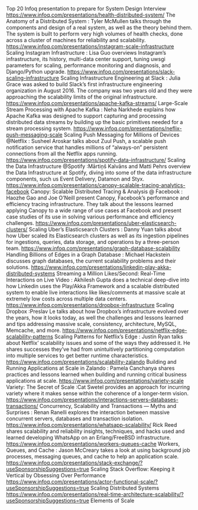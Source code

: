 Top 20 Infoq presentation to prepare for System Design Interview
https://www.infoq.com/presentations/health-distributed-system/
The Anatomy of a Distributed System : Tyler McMullen talks through the components and design of a real system, as well as the theory behind them. The system is built to perform very high volumes of health checks, done across a cluster of machines for reliability and scalability.
https://www.infoq.com/presentations/instagram-scale-infrastructure
Scaling Instagram Infrastructure : Lisa Guo overviews Instagram’s infrastructure, its history, multi-data center support, tuning uwsgi parameters for scaling, performance monitoring and diagnosis, and Django/Python upgrade.
https://www.infoq.com/presentations/slack-scaling-infrastructure
Scaling Infrastructure Engineering at Slack : Julia Grace was asked to build Slack’s first infrastructure engineering organization in August 2016. The company was two years old and they were approaching the scalability limits of the original infrastructure.
https://www.infoq.com/presentations/apache-kafka-streams/
Large-Scale Stream Processing with Apache Kafka : Neha Narkhede explains how Apache Kafka was designed to support capturing and processing distributed data streams by building up the basic primitives needed for a stream processing system.
https://www.infoq.com/presentations/neflix-push-messaging-scale
Scaling Push Messaging for Millions of Devices @Netflix : Susheel Aroskar talks about Zuul Push, a scalable push notification service that handles millions of “always-on” persistent connections from all the Netflix apps running.
https://www.infoq.com/presentations/spotify-data-infrastructure/
Scaling the Data Infrastructure @Spotify :Mārtiņš Kalvāns and Matti Pehrs overview the Data Infrastructure at Spotify, diving into some of the data infrastructure components, such us Event Delivery, Datamon and Styx.
https://www.infoq.com/presentations/canopy-scalable-tracing-analytics-facebook
Canopy: Scalable Distributed Tracing & Analysis @ Facebook : Haozhe Gao and Joe O’Neill present Canopy, Facebook’s performance and efficiency tracing infrastructure. They talk about the lessons learned applying Canopy to a wide range of use cases at Facebook and present case studies of its use in solving various performance and efficiency challenges.
https://www.infoq.com/presentations/uber-elasticsearch-clusters/
Scaling Uber’s Elasticsearch Clusters : Danny Yuan talks about how Uber scaled its Elasticsearch clusters as well as its ingestion pipelines for ingestions, queries, data storage, and operations by a three-person team.
https://www.infoq.com/presentations/graph-database-scalability
Handling Billions of Edges in a Graph Database : Michael Hackstein discusses graph databases, the current scalability problems and their solutions.
https://www.infoq.com/presentations/linkedin-play-akka-distributed-systems
Streaming a Million Likes/Second: Real-Time Interactions on Live Video : Akhilesh Gupta does a technical deep-dive into how Linkedin uses the Play/Akka Framework and a scalable distributed system to enable live interactions like likes/comments at massive scale at extremely low costs across multiple data centers.
https://www.infoq.com/presentations/dropbox-infrastructure
Scaling Dropbox :Preslav Le talks about how Dropbox’s infrastructure evolved over the years, how it looks today, as well the challenges and lessons learned and tips addressing massive scale, consistency, architecture, MySQL, Memcache, and more.
https://www.infoq.com/presentations/netflix-edge-scalability-patterns
Scaling Patterns for Netflix’s Edge : Justin Ryan talks about Netflix’ scalability issues and some of the ways they addressed it. He shares successes they’ve had from unintuitively partitioning computation into multiple services to get better runtime characteristics.
https://www.infoq.com/presentations/scalability-zalando
Building and Running Applications at Scale in Zalando : Pamela Canchanya shares practices and lessons learned when building and running critical business applications at scale.
https://www.infoq.com/presentations/variety-scale
Variety: The Secret of Scale :Cat Swetel provides an approach for incurring variety where it makes sense within the coherence of a longer-term vision.
https://www.infoq.com/presentations/interactions-servers-databases-transactions/
Concurrency, Scalability and Transactions — Myths and Surprises : Renan Ranelli explores the interaction between massive concurrent servers, databases and transaction isolation.
https://www.infoq.com/presentations/whatsapp-scalability/
Rick Reed shares scalability and reliability insights, techniques, and hacks used and learned developing WhatsApp on an Erlang/FreeBSD infrastructure.
https://www.infoq.com/presentations/workers-queues-cache
Workers, Queues, and Cache : Jason McCreary takes a look at using background job processes, messaging queues, and cache to help an application scale.
https://www.infoq.com/presentations/stack-exchange/?useSponsorshipSuggestions=true
Scaling Stack Overflow: Keeping it Vertical by Obsessing Over Performance
https://www.infoq.com/presentations/actor-functional-scale/?useSponsorshipSuggestions=true
Scaling Distributed Systems
https://www.infoq.com/presentations/real-time-architecture-scalability/?useSponsorshipSuggestions=true
Elements of Scale
